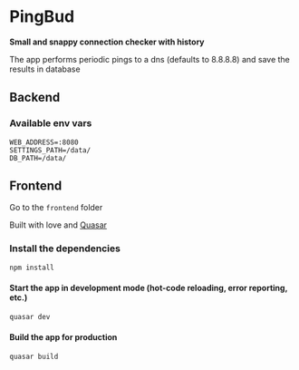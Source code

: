 # PingBud

__Small and snappy connection checker with history__

The app performs periodic pings to a dns (defaults to 8.8.8.8) and save the results in database

## Backend

### Available env vars
```
WEB_ADDRESS=:8080
SETTINGS_PATH=/data/
DB_PATH=/data/
```

## Frontend

Go to the `frontend` folder

Built with love and [Quasar](https://quasar.dev/)
### Install the dependencies

```bash
npm install
```


#### Start the app in development mode (hot-code reloading, error reporting, etc.)

```bash
quasar dev
```


#### Build the app for production

```bash
quasar build
```
